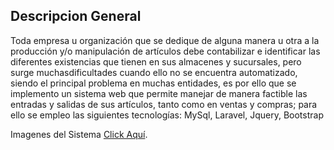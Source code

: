 ## Descripcion General

Toda empresa u organización que se dedique de alguna manera u otra a la producción y/o manipulación de artículos debe contabilizar e identificar las diferentes existencias que tienen en sus almacenes y sucursales, pero surge muchasdificultades cuando ello no se encuentra automatizado, siendo el principal problema en muchas entidades, es por ello que se implemento un sistema web que permite manejar de manera factible las entradas y salidas de sus artículos, tanto como en ventas y compras; para ello se empleo las siguientes tecnologías: MySql, Laravel, Jquery, Bootstrap 

Imagenes del Sistema [Click Aquí](https://drive.google.com/file/d/1LIRYKAyvwDWc8cI_z5GX8MSdXTtF43JP/view?usp=sharing).

